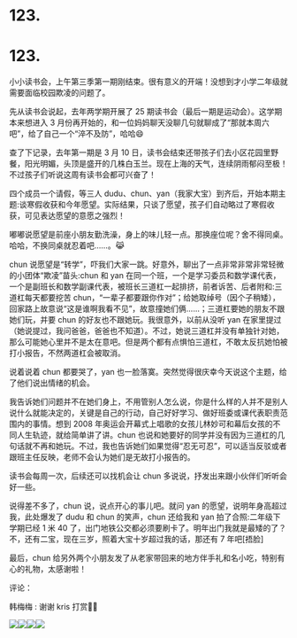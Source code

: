 # 123\. ﻿

# 123\.

小小读书会，上午第三季第一期刚结束。很有意义的开端！没想到才小学二年级就需要面临校园欺凌的问题了。

先从读书会说起，去年两学期开展了 25 期读书会（最后一期是运动会）。这学期本来想进入 3 月份再开始的，和一位妈妈聊天没聊几句就聊成了“那就本周六吧”，给了自己一个“淬不及防”，哈哈😄

查了下记录，去年第一期是 3 月 10 日，读书会结束还带孩子们去小区花园里野餐，阳光明媚，头顶是盛开的几株白玉兰。现在上海的天气，连续阴雨郁闷至极！不过孩子们听说这周有读书会都可兴奋了！

四个成员一个请假，等三人 dudu、chun、yan（我家大宝）到齐后，开始本期主题:谈寒假收获和今年愿望。实际结果，只谈了愿望，孩子们自动略过了寒假收获，可见表达愿望的意愿之强烈！

嘟嘟说愿望是前座小朋友勤洗澡，身上的味儿轻一点。那换座位呢？舍不得同桌。哈哈，不换同桌就忍着吧……。😹

chun 说愿望是“转学”，吓我们大家一跳。好意外，聊出了一点非常非常非常轻微的小团体“欺凌”苗头:chun 和 yan 在同一个班，一个是学习委员和数学课代表，一个是副班长和数学副课代表，被班长三道杠一起排挤，前者诉苦、后者附和:三道杠每天都要挖苦 chun，“一辈子都要跟你作对”；给她取绰号（因个子稍矮），回家路上故意说“这是谁啊我看不见”，故意撞她们俩……；三道杠要她的朋友不跟她们玩，并要 chun 的好友也不跟她玩。我很意外，以前从没听 yan 在家里提过（她说提过，我问爸爸，爸爸也不知道）。不过，她说三道杠并没有单独针对她，那么可能她心里并不是太在意吧。但是两个都有点惧怕三道杠，不敢太反抗她怕被打小报告，不然两道杠会被取消。

说着说着 chun 都要哭了，yan 也一脸落寞。突然觉得很庆幸今天说这个主题，给了他们说出情绪的机会。

我告诉她们问题并不在她们身上，不用管别人怎么说，你是什么样的人并不是别人说什么就能决定的，关键是自己的行动，自己好好学习、做好班委或课代表职责范围内的事情。想到 2008 年奥运会开幕式上唱歌的女孩儿林妙可和幕后女孩的不同人生轨迹，就给简单讲了讲。chun 也说和她要好的同学并没有因为三道杠的几句话就不再和她玩。不过，我也告诉她们如果觉得“忍无可忍”，可以适当反驳或者跟班主任反映，老师不会认为她们是无故打小报告的。

读书会每周一次，后续还可以找机会让 chun 多说说，抒发出来跟小伙伴们听听会好一些。

说得差不多了，chun 说，说点开心的事儿吧。就问 yan 的愿望，说明年身高超过我，此处爆发了 dudu 和 chun 的笑声，chun 还给我和 yan 拍了合照:二年级下学期已经 1 米 40 了，出门地铁公交都必须要刷卡了。明年出门我就是最矮的了？不，还有二宝，现在三岁，照着大宝十岁超过我的话，那还有 7 年吧[捂脸]

最后，chun 给另外两个小朋友发了从老家带回来的地方伴手礼和名小吃，特别有心的礼物，太感谢啦！

评论：

韩梅梅 : 谢谢 kris 打赏🌺🌺

![](img/FtrlIkl1ezuHs1Y3u-vqlL7n51ur.png)![](img/FgYnS-WBHrYjZfJ--JO5b5f64wYJ.png)![](img/FtNUG2aGZorJapLPZIDXQLE_9itZ.png)![](img/FhDBZ9uR8zYFK1vAcXW9SD3o97YI.png)